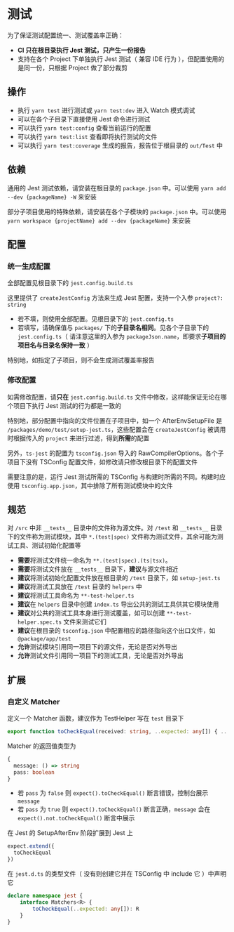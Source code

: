 # 测试

为了保证测试配置统一、测试覆盖率正确：

- **CI 只在根目录执行 Jest 测试，只产生一份报告**
- 支持在各个 Project 下单独执行 Jest 测试（ 兼容 IDE 行为 ），但配置使用的是同一份，只根据 Project 做了部分裁剪

## 操作

- 执行 `yarn test` 进行测试或 `yarn test:dev` 进入 Watch 模式调试
- 可以在各个子目录下直接使用 Jest 命令进行测试
- 可以执行 `yarn test:config` 查看当前运行的配置
- 可以执行 `yarn test:list` 查看即将执行测试的文件
- 可以执行 `yarn test:coverage` 生成的报告，报告位于根目录的 `out/Test` 中

## 依赖

通用的 Jest 测试依赖，请安装在根目录的 `package.json` 中。可以使用 `yarn add --dev {packageName} -W` 来安装

部分子项目使用的特殊依赖，请安装在各个子模块的 `package.json` 中。可以使用 `yarn workspace {projectName} add --dev {packageName}` 来安装

## 配置

### 统一生成配置

全部配置见根目录下的 `jest.config.build.ts`

这里提供了 `createJestConfig` 方法来生成 Jest 配置，支持一个入参 `project?: string`

- 若不填，则使用全部配置。见根目录下的 `jest.config.ts`
- 若填写，请确保值与 `packages/` 下的**子目录名相同**。见各个子目录下的 `jest.config.ts`（ 请注意这里的入参为 `packageJson.name`，即要求**子项目的项目名与目录名保持一致** ）

特别地，如指定了子项目，则不会生成测试覆盖率报告

### 修改配置

如需修改配置，请**只在** `jest.config.build.ts` 文件中修改，这样能保证无论在哪个项目下执行 Jest 测试的行为都是一致的

特别地，部分配置中指向的文件位置在子项目中，如一个 AfterEnvSetupFile 是 `/packages/demo/test/setup-jest.ts`，这些配置会在 `createJestConfig` 被调用时根据传入的 `project` 来进行过滤，得到**所需**的配置

另外，`ts-jest` 的配置为 `tsconfig.json` 导入的 RawCompilerOptions。各个子项目下没有 TSConfig 配置文件，如修改请只修改根目录下的配置文件

需要注意的是，运行 Jest 测试所需的 TSConfig 与构建时所需的不同。构建时应使用 `tsconfig.app.json`，其中排除了所有测试模块中的文件

## 规范

对 `/src` 中非 `__tests__` 目录中的文件称为源文件。对 `/test` 和 `__tests__` 目录下的文件称为测试模块，其中 `*.(test|spec)` 文件称为测试文件，其余可能为测试工具、测试初始化配置等

- **需要**将测试文件统一命名为 `**.(test|spec).(ts|tsx)`。
- **需要**将测试文件放在 `__tests__` 目录下，**建议**与源文件相近
- **建议**将测试初始化配置文件放在根目录的 `/test` 目录下，如 `setup-jest.ts`
- **建议**将测试工具放在 `/test` 目录的 `helpers` 中
- **建议**将测试工具命名为 `**-test-helper.ts`
- **建议**在 `helpers` 目录中创建 `index.ts` 导出公共的测试工具供其它模块使用
- **建议**对公共的测试工具本身进行测试覆盖，如可以创建 `**-test-helper.spec.ts` 文件来测试它们
- **建议**在根目录的 `tsconfig.json` 中配置相应的路径指向这个出口文件，如 `@package/app/test`
- **允许**测试模块引用同一项目下的源文件，无论是否对外导出
- **允许**测试文件引用同一项目下的测试工具，无论是否对外导出

## 扩展

### 自定义 Matcher

定义一个 Matcher 函数，建议作为 TestHelper 写在 `test` 目录下

```ts
export function toCheckEqual(received: string, ..expected: any[]) { .. }
```

Matcher 的返回值类型为

```ts
{
  message: () => string
  pass: boolean
}
```

- 若 `pass` 为 `false` 则 `expect().toCheckEqual()` 断言错误，控制台展示 `message`
- 若 `pass` 为 `true` 则 `expect().toCheckEqual()` 断言正确，`message` 会在 `expect().not.toCheckEqual()` 断言中展示

在 Jest 的 SetupAfterEnv 阶段扩展到 Jest 上

```ts
expect.extend({
  toCheckEqual
})
```

在 `jest.d.ts` 的类型文件（ 没有则创建它并在 TSConfig 中 include 它 ）中声明它

```ts
declare namespace jest {
    interface Matchers<R> {
        toCheckEqual(..expected: any[]): R
    }
}
```
